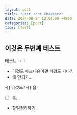 ```yaml
---
layout: post
title: "Post Test Chapter2"
date: 2024-08-24 12:00:00 +0900
categories: [post]
tags: [test]
---
```


## 이것은 두번째 테스트

테스트 ㄱㄱ

- 이것도 마크다운이면 이것도 되나?
- 왜 안되지...

-[] 이것도?
-[] 흠
-[ ] 흠...

- 할일정리하기
